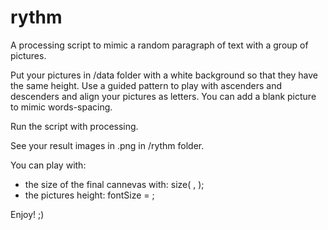 # rythm
A processing script to mimic a random paragraph of text with a group of pictures.

Put your pictures in /data folder with a white background so that they have the same height.
Use a guided pattern to play with ascenders and descenders and align your pictures as letters.
You can add a blank picture to mimic words-spacing.

Run the script with processing.

See your result images in .png in /rythm folder.

You can play with:
- the size of the final cannevas with: size( , );
- the pictures height: fontSize = ;

Enjoy! ;)
